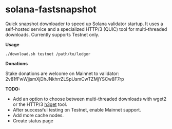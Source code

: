 # solana-fastsnapshot
Quick snapshot downloader to speed up Solana validator startup.
It uses a self-hosted service and a specialized HTTP/3 (QUIC) tool for multi-threaded downloads.
Currently supports Testnet only.

**Usage**
```
./download.sh testnet /path/to/ledger
```

**Donations**

Stake donations are welcome on Mainnet to validator: 2v81fFwWjjsmXjDhJNkhrrZLSpUsmCwTZMjYSCw8F7rp


**TODO:**
- Add an option to choose between multi-threaded downloads with wget2 or the HTTP/3 [h3get](https://github.com/Operationrange/h3get) tool.
- After successful testing on Testnet, enable Mainnet support.
- Add more cache nodes.
- Create status page

